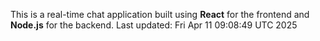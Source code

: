 This is a real-time chat application built using **React** for the frontend and **Node.js** for the backend.
Last updated: Fri Apr 11 09:08:49 UTC 2025
